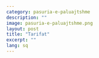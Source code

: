 ```yaml
---
category: pasuria-e-paluajtshme
description: ""
image: pasuria-e-paluajtshme.png
layout: post
title: "Tarifat"
excerpt: ""
lang: sq
---
```

